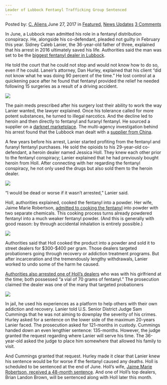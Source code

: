 ```yaml
---
Leader of Lubbock Fentanyl Trafficking Group Sentenced
---
```

<article class="post-listing post-20922 post type-post status-publish format-standard has-post-thumbnail hentry  tag-fentanyl tag-group tag-leader tag-lubbock tag-sentenced tag-trafficking">
    <div class="post-inner">
        <span>Posted by: <a href="https://www.deepdotweb.com/author/caliens/" title="">C. Aliens </a></span>
    <span>June 27, 2017</span>
    <span>in <a href="https://www.deepdotweb.com/category/deepdot-news/" rel="category tag">Featured</a>, <a href="https://www.deepdotweb.com/category/news-updates/" rel="category tag">News Updates</a></span>
    <span><a href="https://www.deepdotweb.com/2017/06/27/leader-lubbock-fentanyl-trafficking-group-sentenced/#comments">3 Comments</a></span>
    </p>
    <div class="clear"></div>
    <div class="entry">
    <p>In June, a Lubbock man admitted his role in a fentanyl distribution conspiracy. He, alongside his co-defendant, pleaded not guilty in February this year. Sidney Caleb Lanier, the 36-year-old father of three, explained that his arrest in 2016 ultimately saved his life. Authorities said the man was set to be the <a href="http://lubbockonline.com/crime-and-courts/local-news/news/2017-06-10/lubbock-fentanyl-dealer-tells-court-arrest-saved-his">biggest fentanyl dealer in Lubbock</a>.</p>
    <p>He told the court that he could not stop and would not know how to do so, even if he could. Laneir’s attorney, Dan Hurley, explained that his client “did not know what he was doing 90 percent of the time.” He lost control at a quickening pace after he found that fentanyl provided the relief he needed following 15 surgeries as a result of a driving accident.</p>
    <p><img class="wp-image-20927 aligncenter" src="https://www.deepdotweb.com/wp-content/uploads/2017/06/word-image-171.jpeg" srcset="https://www.deepdotweb.com/wp-content/uploads/2017/06/word-image-171.jpeg 800w, https://www.deepdotweb.com/wp-content/uploads/2017/06/word-image-171-300x169.jpeg 300w" sizes="(max-width: 800px) 100vw, 800px" /></p>
    <p>The pain meds prescribed after his surgery lost their ability to work the way Lanier wanted, the lawyer explained. Once his tolerance called for more potent substances, he turned to illegal narcotics. And the decline led to heroin and then directly to fentanyl and furanyl fentanyl. He sourced a supplier on a <a href="https://www.deepdotweb.com/2013/10/28/updated-llist-of-hidden-marketplaces-tor-i2p/">darknet marketplace</a>. The multi-agency investigation behind his arrest found that the Lubbock man dealt with a <a href="https://www.deepdotweb.com/tag/vendor/">supplier from China</a>.</p>
    <p>A few years before his arrest, Lanier started profiting from the fentanyl and furanyl fentanyl purchases. He sold the opioids to his 29-year-old co-defendant, a heroin dealer named Jessica Holl. They knew each other prior to the fentanyl conspiracy; Lanier explained that he had previously bought heroin from Holl. After connecting with her regarding the fentanyl conspiracy, he not only used the drugs but also sold them to the heroin dealer.</p>
    <p><img class="wp-image-20928 aligncenter" src="https://www.deepdotweb.com/wp-content/uploads/2017/06/word-image-172.jpeg" srcset="https://www.deepdotweb.com/wp-content/uploads/2017/06/word-image-172.jpeg 800w, https://www.deepdotweb.com/wp-content/uploads/2017/06/word-image-172-300x174.jpeg 300w" sizes="(max-width: 800px) 100vw, 800px" /></p>
    <p>“I would be dead or worse if it wasn’t arrested,” Lanier said.</p>
    <p>Holl, authorities explained, cooked the fentanyl into a powder. Her wife, Jaime Marie Robertson, <a href="https://www.justice.gov/usao-ndtx/pr/law-enforcement-arrests-three-lubbock-residents-fentanyl-related-charges">admitted to cooking the fentanyl</a> into powder with two separate chemicals. This cooking process turns already powdered fentanyl into a much weaker fentanyl powder. (And this is generally with good reason: by through accidental inhalation is entirely possible.)</p>
    <p><img class="wp-image-20929 aligncenter" src="https://www.deepdotweb.com/wp-content/uploads/2017/06/word-image-173.jpeg" srcset="https://www.deepdotweb.com/wp-content/uploads/2017/06/word-image-173.jpeg 700w, https://www.deepdotweb.com/wp-content/uploads/2017/06/word-image-173-300x225.jpeg 300w" sizes="(max-width: 700px) 100vw, 700px" /></p>
    <p>Authorities said that Holl cooked the product into a powder and sold it to street dealers for $300-$400 per gram. Those dealers targeted probationers going through recovery or addiction treatment programs. But after incarceration and the tremendously lengthy withdrawals, Lanier worked to undo some of the harm he caused.</p>
    <p><a href="https://www.deepdotweb.com/2017/04/12/final-dealer-fentanyl-conspiracy-admits-guilt/">Authorities also arrested one of Holl&#8217;s dealers</a> who was with his girlfriend at the time; both possessed &#8220;a vial of 70 grams of fentanyl.” The prosecution claimed the dealer was one of the many that targeted probationers</p>
    <p><img class="wp-image-20930 aligncenter" src="https://www.deepdotweb.com/wp-content/uploads/2017/06/word-image-174.jpeg" srcset="https://www.deepdotweb.com/wp-content/uploads/2017/06/word-image-174.jpeg 700w, https://www.deepdotweb.com/wp-content/uploads/2017/06/word-image-174-300x169.jpeg 300w" sizes="(max-width: 700px) 100vw, 700px" /></p>
    <p>In jail, he used his experiences as a platform to help others with their own addiction and recovery. Lanier told U.S. Senior District Judge Sam Cummings that he was not aiming to downplay the severity of his crimes. Hurley asked for a sentence on the lower side of the maximum 20-years Lanier faced. The prosecution asked for 121-months in custody. Cummings handed down an even lengthier sentence: 135-months. However, the judge granted the request regarding where Lanier will serve his time. The 36-year-old asked the judge to place him somewhere that allowed his family to visit.</p>
    <p>And Cummings granted that request. Hurley made it clear that Lanier knew his sentence would be for worse if the fentanyl caused any deaths. Holl is scheduled to be sentenced at the end of June. Holl&#8217;s wife, <a href="https://www.deepdotweb.com/2017/03/24/woman-buys-drug-darkweb-bitcoin-faces-4-years-prison/">Jaime Marie Robertson, received a 48-month sentence</a>. And one of Holl&#8217;s top dealers, Brian Landon Brown, will be sentenced along with Holl later this month.</p>
    </div>
    <span style="display:none"><a href="https://www.deepdotweb.com/tag/fentanyl/" rel="tag">fentanyl</a> <a href="https://www.deepdotweb.com/tag/group/" rel="tag">group</a> <a href="https://www.deepdotweb.com/tag/leader/" rel="tag">leader</a> <a href="https://www.deepdotweb.com/tag/lubbock/" rel="tag">lubbock</a> <a href="https://www.deepdotweb.com/tag/sentenced/" rel="tag">sentenced</a> <a href="https://www.deepdotweb.com/tag/trafficking/" rel="tag">trafficking</a></span> <span style="display:none" class="updated">2017-06-27</span>
    <div style="display:none" class="vcard author" itemprop="author" itemscope itemtype="http://schema.org/Person"><strong class="fn" itemprop="name"><a href="https://www.deepdotweb.com/author/caliens/" title="Posts by C. Aliens" rel="author">C. Aliens</a></strong></div>
    </div>
</article>

